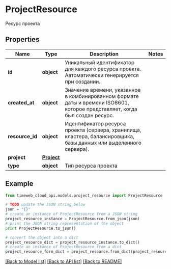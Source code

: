 # ProjectResource

Ресурс проекта

## Properties
Name | Type | Description | Notes
------------ | ------------- | ------------- | -------------
**id** | **object** | Уникальный идентификатор для каждого ресурса проекта. Автоматически генерируется при создании. | 
**created_at** | **object** | Значение времени, указанное в комбинированном формате даты и времени ISO8601, которое представляет, когда был создан ресурс. | 
**resource_id** | **object** | Идентификатор ресурса проекта (сервера, хранилища, кластера, балансировщика, базы данных или выделенного сервера). | 
**project** | [**Project**](Project.md) |  | 
**type** | **object** | Тип ресурса проекта | 

## Example

```python
from timeweb_cloud_api.models.project_resource import ProjectResource

# TODO update the JSON string below
json = "{}"
# create an instance of ProjectResource from a JSON string
project_resource_instance = ProjectResource.from_json(json)
# print the JSON string representation of the object
print ProjectResource.to_json()

# convert the object into a dict
project_resource_dict = project_resource_instance.to_dict()
# create an instance of ProjectResource from a dict
project_resource_form_dict = project_resource.from_dict(project_resource_dict)
```
[[Back to Model list]](../README.md#documentation-for-models) [[Back to API list]](../README.md#documentation-for-api-endpoints) [[Back to README]](../README.md)


